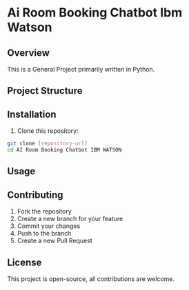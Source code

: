 # Ai Room Booking Chatbot Ibm Watson

## Overview
This is a General Project primarily written in Python.

## Project Structure

## Installation

1. Clone this repository:
 ```bash
 git clone [repository-url]
 cd AI Room Booking Chatbot IBM WATSON
 ```

## Usage

## Contributing

1. Fork the repository
2. Create a new branch for your feature
3. Commit your changes
4. Push to the branch
5. Create a new Pull Request

## License

This project is open-source, all contributions are welcome.